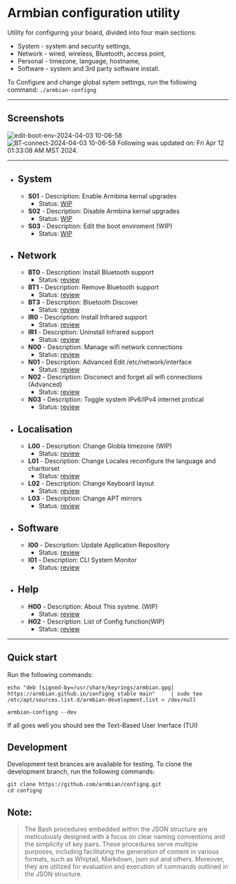 
# Armbian configuration utility
Utility for configuring your board, divided into four main sections:

- System - system and security settings,
- Network - wired, wireless, Bluetooth, access point,
- Personal - timezone, language, hostname,
- Software - system and 3rd party software install.



To Configure and change global sytem settings, run the following command: `./armbian-configng`

***
## Screenshots
![edit-boot-env-2024-04-03 10-06-58](https://github.com/armbian/configng/assets/2831630/448f0515-0854-4a8a-8421-53c8b72bb5c5)
![BT-connect-2024-04-03 10-06-58](https://github.com/armbian/configng/assets/2831630/fef037ce-346d-4d70-9025-90f69fbdf5d3)
Following was updated on:
Fri Apr 12 01:33:08 AM MST 2024.

***
- ## **System** 
  - **S01** - Description: Enable Armbina kernal upgrades
    - Status: [WIP](https://github.com/armbian/configng/wiki/Menu#s01)
  - **S02** - Description: Disable Armbina kernal upgrades
    - Status: [WIP](https://github.com/armbian/configng/wiki/Menu#s02)
  - **S03** - Description: Edit the boot enviroment (WIP)
    - Status: [WIP](https://github.com/armbian/configng/wiki/Menu#s03)


- ## **Network** 
  - **BT0** - Description: Install Bluetooth support
    - Status: [review](https://github.com/armbian/configng/wiki/Menu#bt0)
  - **BT1** - Description: Remove Bluetooth support
    - Status: [review](https://github.com/armbian/configng/wiki/Menu#bt1)
  - **BT3** - Description: Bluetooth Discover
    - Status: [review](https://github.com/armbian/configng/wiki/Menu#bt3)
  - **IR0** - Description: Install Infrared support
    - Status: [review](https://github.com/armbian/configng/wiki/Menu#ir0)
  - **IR1** - Description: Uninstall Infrared support
    - Status: [review](https://github.com/armbian/configng/wiki/Menu#ir1)
  - **N00** - Description: Manage wifi network connections
    - Status: [review](https://github.com/armbian/configng/wiki/Menu#n00)
  - **N01** - Description: Advanced Edit /etc/network/interface
    - Status: [review](https://github.com/armbian/configng/wiki/Menu#n01)
  - **N02** - Description: Disconect and forget all wifi connections (Advanced)
    - Status: [review](https://github.com/armbian/configng/wiki/Menu#n02)
  - **N03** - Description: Toggle system IPv6/IPv4 internet protical
    - Status: [review](https://github.com/armbian/configng/wiki/Menu#n03)


- ## **Localisation** 
  - **L00** - Description: Change Globla timezone (WIP)
    - Status: [review](https://github.com/armbian/configng/wiki/Menu#l00)
  - **L01** - Description: Change Locales reconfigure the language and charitorset
    - Status: [review](https://github.com/armbian/configng/wiki/Menu#l01)
  - **L02** - Description: Change Keyboard layout
    - Status: [review](https://github.com/armbian/configng/wiki/Menu#l02)
  - **L03** - Description: Change APT mirrors
    - Status: [review](https://github.com/armbian/configng/wiki/Menu#l03)


- ## **Software** 
  - **I00** - Description: Update Application Repository
    - Status: [review](https://github.com/armbian/configng/wiki/Menu#i00)
  - **I01** - Description: CLI System Monitor
    - Status: [review](https://github.com/armbian/configng/wiki/Menu#i01)


- ## **Help** 
  - **H00** - Description: About This systme. (WIP)
    - Status: [review](https://github.com/armbian/configng/wiki/Menu#h00)
  - **H02** - Description: List of Config function(WIP)
    - Status: [review](https://github.com/armbian/configng/wiki/Menu#h02)


***
## Quick start
Run the following commands:

    echo "deb [signed-by=/usr/share/keyrings/armbian.gpg] https://armbian.github.io/configng stable main"     | sudo tee /etc/apt/sources.list.d/armbian-development.list > /dev/null
    
    armbian-configng --dev

If all goes well you should see the Text-Based User Inerface (TUI)

## Development
Development test brances are available for testing. To clone the development branch, run the following commands:

~~~
git clone https://github.com/armbian/configng.git
cd configng
~~~



## Note:
>
> The Bash procedures embedded within the JSON structure are meticulously designed with a focus on clear naming conventions and the simplicity of key pairs. These procedures serve multiple purposes, including facilitating the generation of content in various formats, such as Whiptail, Markdown, json out and others. Moreover, they are utilized for evaluation and execution of commands outlined in the JSON structure.
>
